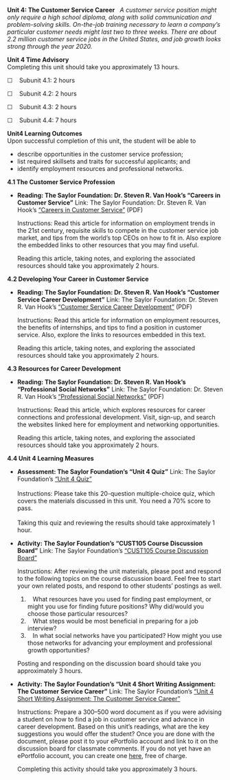 **Unit 4: The Customer Service Career** <span id="4"></span> 
*A customer service position might only require a high school diploma,
along with solid communication and problem-solving skills. On-the-job
training necessary to learn a company’s particular customer needs might
last two to three weeks. There are about 2.2 million customer service
jobs in the United States, and job growth looks strong through the year
2020.*

**Unit 4 Time Advisory**  
Completing this unit should take you approximately 13 hours.  
  
 ☐    Subunit 4.1: 2 hours  
  
 ☐    Subunit 4.2: 2 hours  
  
 ☐    Subunit 4.3: 2 hours  
  
 ☐    Subunit 4.4: 7 hours

**Unit4 Learning Outcomes**  
Upon successful completion of this unit, the student will be able to
-   describe opportunities in the customer service profession;
-   list required skillsets and traits for successful applicants; and
-   identify employment resources and professional networks.

**4.1 The Customer Service Profession** <span id="4.1"></span> 
-   **Reading: The Saylor Foundation: Dr. Steven R. Van Hook’s “Careers
    in Customer Service”**
    Link: The Saylor Foundation: Dr. Steven R. Van Hook’s [“Careers in
    Customer
    Service”](http://www.saylor.org/site/wp-content/uploads/2013/03/CUST105-4.1-Careers-FINAL.pdf)
    (PDF)  
      
     Instructions: Read this article for information on employment
    trends in the 21st century, requisite skills to compete in the
    customer service job market, and tips from the world’s top CEOs on
    how to fit in. Also explore the embedded links to other resources
    that you may find useful.  
      
     Reading this article, taking notes, and exploring the associated
    resources should take you approximately 2 hours.

**4.2 Developing Your Career in Customer Service** <span
id="4.2"></span> 
-   **Reading: The Saylor Foundation: Dr. Steven R. Van Hook’s “Customer
    Service Career Development”**
    Link: The Saylor Foundation: Dr. Steven R. Van Hook’s [“Customer
    Service Career
    Development”](http://www.saylor.org/site/wp-content/uploads/2013/03/CUST105-4.2-CareerDevelopment-FINAL.pdf)
    (PDF)  
      
     Instructions: Read this article for information on employment
    resources, the benefits of internships, and tips to find a position
    in customer service. Also, explore the links to resources embedded
    in this text.  
      
     Reading this article, taking notes, and exploring the associated
    resources should take you approximately 2 hours.

**4.3 Resources for Career Development** <span id="4.3"></span> 
-   **Reading: The Saylor Foundation: Dr. Steven R. Van Hook’s
    “Professional Social Networks”**
    Link: The Saylor Foundation: Dr. Steven R. Van Hook’s [“Professional
    Social
    Networks”](http://www.saylor.org/site/wp-content/uploads/2013/03/CUST105-4.3-Networks-FINAL.pdf)
    (PDF)  
      
     Instructions: Read this article, which explores resources for
    career connections and professional development. Visit, sign-up, and
    search the websites linked here for employment and networking
    opportunities.  
      
     Reading this article, taking notes, and exploring the associated
    resources should take you approximately 2 hours.

**4.4 Unit 4 Learning Measures** <span id="4.4"></span> 
-   **Assessment: The Saylor Foundation’s “Unit 4 Quiz”**
    Link: The Saylor Foundation’s [“Unit 4
    Quiz”](http://school.saylor.org/mod/quiz/view.php?id=1297)  
        
     Instructions: Please take this 20-question multiple-choice quiz,
    which covers the materials discussed in this unit. You need a 70%
    score to pass.  
        
     Taking this quiz and reviewing the results should take
    approximately 1  hour.

-   **Activity: The Saylor Foundation’s “CUST105 Course Discussion
    Board”**
    Link: The Saylor Foundation’s [“CUST105 Course Discussion
    Board”](http://forums.saylor.org/forum/certification/cust105/)  
      
     Instructions: After reviewing the unit materials, please post and
    respond to the following topics on the course discussion board. Feel
    free to start your own related posts, and respond to other students’
    postings as well.  
      
     1.    What resources have you used for finding past employment, or
    might you use for finding future positions? Why did/would you choose
    those particular resources?               
     2.    What steps would be most beneficial in preparing for a job
    interview?  
     3.    In what social networks have you participated? How might you
    use those networks for advancing your employment and professional
    growth opportunities?  
      
     Posting and responding on the discussion board should take you
    approximately 3 hours.

-   **Activity: The Saylor Foundation’s “Unit 4 Short Writing
    Assignment: The Customer Service Career”**
    Link: The Saylor Foundation’s [“Unit 4 Short Writing Assignment: The
    Customer Service
    Career”](http://forums.saylor.org/forum/certification/cust105/)  
      
     Instructions: Prepare a 300–500 word document as if you were
    advising a student on how to find a job in customer service and
    advance in career development. Based on this unit’s readings, what
    are the key suggestions you would offer the student? Once you are
    done with the document, please post it to your ePortfolio account
    and link to it on the discussion board for classmate comments. If
    you do not yet have an ePortfolio account, you can create one
    [here](http://eportfolio.saylor.org/), free of charge.  
      
     Completing this activity should take you approximately 3 hours.


